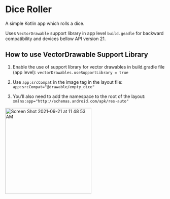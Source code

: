 # Dice Roller
A simple Kotlin app which rolls a dice.

Uses `VectorDrawable` support library in app level `build.geadle` for backward compatibility and devices bellow API version 21. 

## How to use VectorDrawable Support Library
1. Enable the use of support library for vector drawables in build.gradle file (app level): 
```vectorDrawables.useSupportLibrary = true```

2. Use ```app:srcCompat``` in the image tag in the layout file: ```app:srcCompat="@drawable/empty_dice"```

3. You’ll also need to add the namespace to the root of the layout: ```xmlns:app="http://schemas.android.com/apk/res-auto"```

<img width="271" alt="Screen Shot 2021-09-21 at 11 48 53 AM" src="https://user-images.githubusercontent.com/25829099/134203799-6de60fd6-512f-471d-bb8f-f5fa58df40e6.png">

